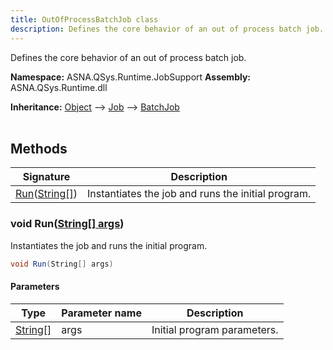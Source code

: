 ```yaml
---
title: OutOfProcessBatchJob class
description: Defines the core behavior of an out of process batch job.
---
```


Defines the core behavior of an out of process batch job.

**Namespace:** ASNA.QSys.Runtime.JobSupport
**Assembly:** ASNA.QSys.Runtime.dll

**Inheritance:** [Object](https://docs.microsoft.com/en-us/dotnet/api/system.object) --> [Job](/reference/runtime/qsys-runtime-job-support/job.html) --> [BatchJob](/reference/runtime/qsys-runtime-job-support/batch-job.html)
<br>
<br>

## Methods

| Signature | Description |
| --- | --- |
| [Run](#void-runstring--args)([String\[\]](https://docs.microsoft.com/en-us/dotnet/api/system.string)) | Instantiates the job and runs the initial program.

### void Run([String\[\] args](https://docs.microsoft.com/en-us/dotnet/api/system.string))

Instantiates the job and runs the initial program.

```cs
void Run(String[] args)
```

#### Parameters

| Type | Parameter name | Description
| --- | --- | ---
| [String\[\]](https://docs.microsoft.com/en-us/dotnet/api/system.string) | args | Initial program parameters.
